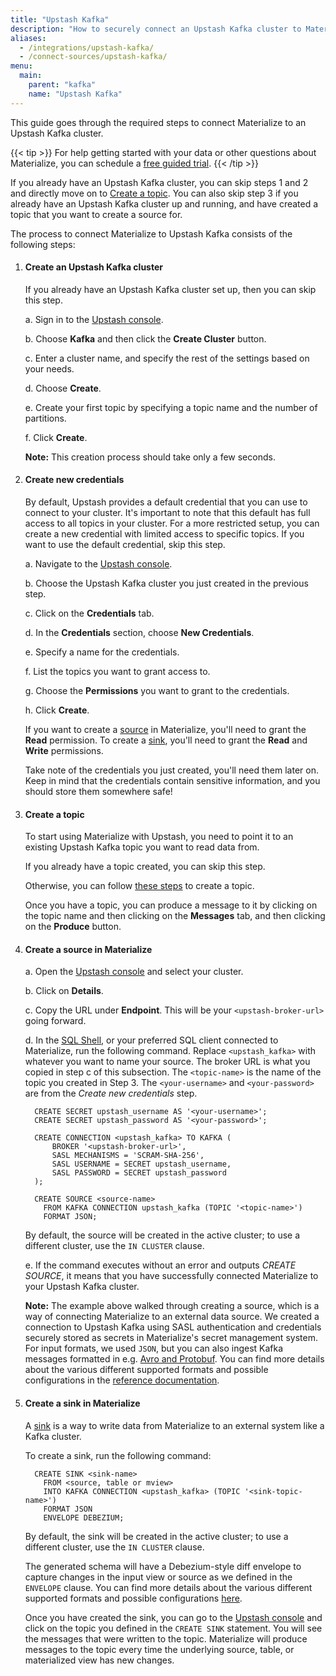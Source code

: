 ```yaml
---
title: "Upstash Kafka"
description: "How to securely connect an Upstash Kafka cluster to Materialize as a source or sink."
aliases:
  - /integrations/upstash-kafka/
  - /connect-sources/upstash-kafka/
menu:
  main:
    parent: "kafka"
    name: "Upstash Kafka"
---
```


[//]: # "TODO(morsapaes) The Kafka guides need to be rewritten for consistency
with the Postgres ones. We should include spill to disk in the guidance then."

This guide goes through the required steps to connect Materialize to an Upstash
Kafka cluster.

{{< tip >}}
For help getting started with your data or other questions about Materialize, you can schedule a [free guided trial](https://materialize.com/demo/?utm_campaign=General&utm_source=documentation).
{{< /tip >}}

If you already have an Upstash Kafka cluster, you can skip steps 1 and 2 and
directly move on to [Create a topic](#create-a-topic). You can also skip step 3
if you already have an Upstash Kafka cluster up and running, and have created a
topic that you want to create a source for.

The process to connect Materialize to Upstash Kafka consists of the following
steps:

1. #### Create an Upstash Kafka cluster

    If you already have an Upstash Kafka cluster set up, then you can skip this step.

    a. Sign in to the [Upstash console](https://console.upstash.com/login).

    b. Choose **Kafka** and then click the **Create Cluster** button.

    c. Enter a cluster name, and specify the rest of the settings based on your
    needs.

    d. Choose **Create**.

    e. Create your first topic by specifying a topic name and the number of
    partitions.

    f. Click **Create**.

    **Note:** This creation process should take only a few seconds.

2. #### Create new credentials

    By default, Upstash provides a default credential that you can use to
    connect to your cluster. It's important to note that this default has full
    access to all topics in your cluster. For a more restricted setup, you can
    create a new credential with limited access to specific topics. If you want
    to use the default credential, skip this step.

    a. Navigate to the [Upstash console](https://console.upstash.com/login).

    b. Choose the Upstash Kafka cluster you just created in the previous step.

    c. Click on the **Credentials** tab.

    d. In the **Credentials** section, choose **New Credentials**.

    e. Specify a name for the credentials.

    f. List the topics you want to grant access to.

    g. Choose the **Permissions** you want to grant to the credentials.

    h. Click **Create**.

    If you want to create a [source](/sql/create-source/kafka/) in Materialize,
    you'll need to grant the **Read** permission. To create a [sink](/sql/create-sink/kafka/),
    you'll need to grant the **Read** and **Write** permissions.

    Take note of the credentials you just created, you'll need them later on.
    Keep in mind that the credentials contain sensitive information, and you
    should store them somewhere safe!

3. #### Create a topic

    To start using Materialize with Upstash, you need to point it to an existing
    Upstash Kafka topic you want to read data from.

    If you already have a topic created, you can skip this step.

    Otherwise, you can follow [these steps](https://docs.upstash.com/kafka#create-a-topic)
    to create a topic.

    Once you have a topic, you can produce a message to it by clicking on the
    topic name and then clicking on the **Messages** tab, and then clicking on
    the **Produce** button.

4. #### Create a source in Materialize

    a. Open the [Upstash console](https://console.upstash.com/login) and select
    your cluster.

    b. Click on **Details**.

    c. Copy the URL under **Endpoint**. This will be your `<upstash-broker-url>`
    going forward.

    d. In the [SQL Shell](https://console.materialize.com/), or your preferred
    SQL client connected to Materialize, run the following command. Replace
    `<upstash_kafka>` with whatever you want to name your source. The broker
    URL is what you copied in step c of this subsection. The `<topic-name>` is
    the name of the topic you created in Step 3. The `<your-username>` and
    `<your-password>` are from the _Create new credentials_ step.

    ```mzsql
      CREATE SECRET upstash_username AS '<your-username>';
      CREATE SECRET upstash_password AS '<your-password>';

      CREATE CONNECTION <upstash_kafka> TO KAFKA (
          BROKER '<upstash-broker-url>',
          SASL MECHANISMS = 'SCRAM-SHA-256',
          SASL USERNAME = SECRET upstash_username,
          SASL PASSWORD = SECRET upstash_password
      );

      CREATE SOURCE <source-name>
        FROM KAFKA CONNECTION upstash_kafka (TOPIC '<topic-name>')
        FORMAT JSON;
    ```

    By default, the source will be created in the active cluster; to use a
    different cluster, use the `IN CLUSTER` clause.

    e. If the command executes without an error and outputs _CREATE SOURCE_, it
    means that you have successfully connected Materialize to your Upstash
    Kafka cluster.

    **Note:** The example above walked through creating a source, which is a way
    of connecting Materialize to an external data source. We created a
    connection to Upstash Kafka using SASL authentication and credentials
    securely stored as secrets in Materialize's secret management system. For
    input formats, we used `JSON`, but you can also ingest Kafka messages
    formatted in e.g. [Avro and Protobuf](/sql/create-source/kafka/#supported-formats).
    You can find more details about the various different supported formats and
    possible configurations in the [reference documentation](/sql/create-source/kafka/).

5. #### Create a sink in Materialize

    A [sink](/sql/create-sink) is a way to write data from Materialize to an
    external system like a Kafka cluster.

    To create a sink, run the following command:

    ```mzsql
      CREATE SINK <sink-name>
        FROM <source, table or mview>
        INTO KAFKA CONNECTION <upstash_kafka> (TOPIC '<sink-topic-name>')
        FORMAT JSON
        ENVELOPE DEBEZIUM;
    ```

    By default, the sink will be created in the active cluster; to use a
    different cluster, use the `IN CLUSTER` clause.

    The generated schema will have a Debezium-style diff envelope to capture
    changes in the input view or source as we defined in the `ENVELOPE` clause.
    You can find more details about the various different supported formats and
    possible configurations [here](/sql/create-sink/kafka/).

    Once you have created the sink, you can go to the [Upstash console](https://console.upstash.com/login)
    and click on the topic you defined in the `CREATE SINK` statement. You will
    see the messages that were written to the topic. Materialize will produce
    messages to the topic every time the underlying source, table, or
    materialized view has new changes.
